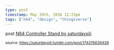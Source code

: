 ```yaml
---
type: post
timestamp: May 29th, 2018 12:23pm
tags: ["n64", "design", "thingiverse"]
---
```

post
<a href=" https://href.li/?https://www.thingiverse.com/thing:2913248">
                        N64 Controller Stand by saturdayxiii                    </a>
                
                
                
                                
<small>source: https://saturdayxiii.tumblr.com/post/174376639439</small>